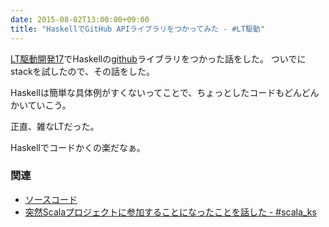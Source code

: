 ```yaml
---
date: 2015-08-02T13:00:00+09:00
title: "HaskellでGitHub APIライブラリをつかってみた - #LT駆動"
---
```


[LT駆動開発17](https://github.com/LTDD/Sessions/wiki/LT%E9%A7%86%E5%8B%95%E9%96%8B%E7%99%BA17)でHaskellの[github](https://hackage.haskell.org/package/github)ライブラリをつかった話をした。
ついでにstackを試したので、その話をした。

Haskellは簡単な具体例がすくないってことで、ちょっとしたコードもどんどんかいていこう。

<script async class="speakerdeck-embed" data-id="520343609652432e88d69ae2b51e2063" data-ratio="1.33333333333333" src="//speakerdeck.com/assets/embed.js"></script>

正直、雑なLTだった。

Haskellでコードかくの楽だなぁ。

### 関連

* [ソースコード](https://github.com/eiel/Spep/blob/master/app/Main.hs)
* [突然Scalaプロジェクトに参加することになったことを話した - #scala_ks](http://blog.eiel.info/blog/2015/08/01/scala-kansai-summit-2015/)

